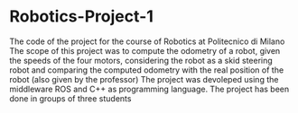 # Robotics-Project-1
The code of the project for the course of Robotics at Politecnico di Milano
The scope of this project was to compute the odometry of a robot, given the speeds of the four motors, considering the robot as a skid steering robot and comparing the computed odometry with the real position of the robot (also given by the professor)
The project was devoleped using the middleware ROS and C++ as programming language.
The project has been done in groups of three students
